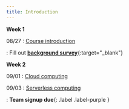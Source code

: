 ```yaml
---
title: Introduction
---
```


**Week 1**

08/27
: [Course introduction]()

: Fill out [**background survey**](https://forms.gle/ZszZC3BZkChptrRy9){:target="\_blank"}



**Week 2**

09/01
: [Cloud computing]()

09/03
: [Serverless computing]() 
  
: **Team signup due**{: .label .label-purple } 

